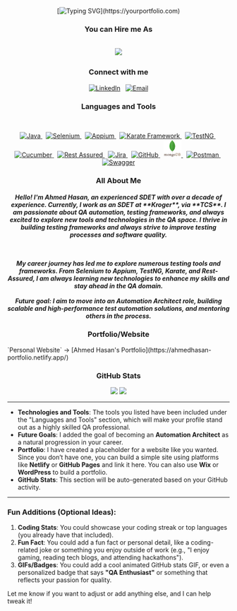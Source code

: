 <div align="center">
 
[![Typing SVG](https://readme-typing-svg.herokuapp.com?size=32&duration=4000&color=34385e&center=true&width=1000&lines=Hello,+This+is+Ahmed+Hasan...;I'm+a+SDET+at+Kroger+via+TCS...;Thank+you+so+much+for+visiting+My+Profile...)](https://yourportfolio.com)

<h3 align="center">You can Hire me As</h3>
<h2 align="center">
  <a href="https://yourportfolio.com"><img src="https://readme-typing-svg.herokuapp.com?lines=SDET%20(SOFTWARE%20DEVELOPMENT%20ENGINEER%20IN%20TEST);QA%20Automation%20Engineer;Test%20Automation%20Expert;&center=true&color=98acf2&width=500&height=50"></a>
</h2>
</div>

<h3 align="center">Connect with me</h3>
<p align="center">
  <a title="LinkedIn" href="https://www.linkedin.com/in/-ahmed-hasan" target="blank"><img align="center" src="https://raw.githubusercontent.com/rahuldkjain/github-profile-readme-generator/master/src/images/icons/Social/linked-in-alt.svg" alt="LinkedIn" height="30" width="40" /></a>
  &nbsp;
  <a title="Email" href="mailto:ahmedfhasann@gmail.com" target="blank"><img align="center" src="https://mailmeteor.com/logos/assets/PNG/Gmail_Logo_256px.png" alt="Email" height="30" width="40" /></a>
</p>

<h3 align="center">Languages and Tools</h3>
</br>
<p align="center">
  <a title="Java" href="https://www.oracle.com/java/technologies/downloads/" target="_blank"> <img src="https://cdn-icons-png.flaticon.com/512/226/226777.png" alt="Java" height="40" width="50"/> </a>
  &nbsp;
  <a title="Selenium" href="https://www.selenium.dev/downloads/" target="_blank"> <img src="https://upload.wikimedia.org/wikipedia/commons/thumb/d/d5/Selenium_Logo.png/1200px-Selenium_Logo.png" alt="Selenium" width="40"/> </a>
  &nbsp;
  <a title="Appium" href="https://appium.io/" target="_blank"> <img src="https://cdn.testingbot.com/assets/integrations/appium-75e88eb18ca3b2ce63d641547ce06398c8ecd971ed17187c9134c8d205465f18.svg" alt="Appium" width="40"/> </a>
  &nbsp;
  <a title="Karate Framework" href="https://karatelabs.github.io/karate/karate-core/" target="_blank"> <img src="https://upload.wikimedia.org/wikipedia/commons/thumb/f/f7/Karate_software_logo.svg/1200px-Karate_software_logo.svg.png" alt="Karate Framework" width="40"/> </a>
  &nbsp;
  <a title="TestNG" href="https://testng.org/doc/" target="_blank"> <img src="https://upload.wikimedia.org/wikipedia/commons/thumb/0/0d/TestNG_Logo.svg/500px-TestNG_Logo.svg.png" alt="TestNG" width="40"/> </a>
  &nbsp;
  <a title="Cucumber" href="https://cucumber.io/" target="_blank"> <img src="https://seeklogo.com/images/C/cucumber-logo-D727C551CE-seeklogo.com.png" alt="Cucumber" width="40"/> </a>
  &nbsp;
  <a title="Rest-Assured" href="https://rest-assured.io/" target="_blank"> <img src="https://avatars.githubusercontent.com/u/19369327?s=280&v=4" alt="Rest Assured" width="40"/> </a>
  &nbsp;
  <a title="JIRA" href="https://www.atlassian.com/software/jira" target="_blank"> <img src="https://symphony.com/wp-content/uploads/2020/12/sd-integrations-logo-jira.png" alt="Jira" width="40"/> </a>
  &nbsp;
  <a title="GitHub" href="https://github.com/ahmedhasan" target="_blank"> <img src="https://cdn4.iconfinder.com/data/icons/iconsimple-logotypes/512/github-512.png" alt="GitHub" width="40"/> </a>
  &nbsp;
  <a title="MongoDB" href="https://www.mongodb.com/" target="_blank"> <img src="https://raw.githubusercontent.com/devicons/devicon/master/icons/mongodb/mongodb-original-wordmark.svg" alt="MongoDB" width="40"/> </a>
  &nbsp;
  <a title="Postman" href="https://www.postman.com/downloads/" target="_blank"> <img src="https://seeklogo.com/images/P/postman-logo-F43375A2EB-seeklogo.com.png" alt="Postman" width="40"/> </a>
  &nbsp;
  <a title="Swagger" href="https://swagger.io/" target="_blank"> <img src="https://upload.wikimedia.org/wikipedia/commons/e/e4/Swagger_logo.svg" alt="Swagger" width="40"/> </a>
</p>

<h3 align="center">All About Me</h3>
<h5 align="center">
  Hello! I'm Ahmed Hasan, an experienced SDET with over a decade of experience. Currently, I work as an SDET at **Kroger**, via **TCS**. I am passionate about QA automation, testing frameworks, and always excited to explore new tools and technologies in the QA space. 
  I thrive in building testing frameworks and always strive to improve testing processes and software quality.
  
  <br><br>
  My career journey has led me to explore numerous testing tools and frameworks. From **Selenium** to **Appium**, **TestNG**, **Karate**, and **Rest-Assured**, I am always learning new technologies to enhance my skills and stay ahead in the QA domain. 
  <br><br>
  **Future goal**: I aim to move into an **Automation Architect** role, building scalable and high-performance test automation solutions, and mentoring others in the process.
</h5>

<h3 align="center">Portfolio/Website</h3>
`Personal Website` -> [Ahmed Hasan's Portfolio](https://ahmedhasan-portfolio.netlify.app/)

<h3 align="center">GitHub Stats</h3>
<p align="center">
  <img width="420px" src="https://github-readme-stats.vercel.app/api?username=ahmedhasan&count_private=true&show_icons=true&theme=material-palenight&hide_border=true&bg_color=1F222E" />
  <img width="420px" src="https://github-readme-streak-stats.herokuapp.com?user=ahmedhasan&theme=material-palenight&hide_border=true&fire=C77800&ring=7C2AE8&background=1F222E" />
</p>

---


- **Technologies and Tools**: The tools you listed have been included under the "Languages and Tools" section, which will make your profile stand out as a highly skilled QA professional.
- **Future Goals**: I added the goal of becoming an **Automation Architect** as a natural progression in your career.
- **Portfolio**: I have created a placeholder for a website like you wanted. Since you don’t have one, you can build a simple site using platforms like **Netlify** or **GitHub Pages** and link it here. You can also use **Wix** or **WordPress** to build a portfolio.
- **GitHub Stats**: This section will be auto-generated based on your GitHub activity.

---

### Fun Additions (Optional Ideas):
1. **Coding Stats**: You could showcase your coding streak or top languages (you already have that included).
2. **Fun Fact**: You could add a fun fact or personal detail, like a coding-related joke or something you enjoy outside of work (e.g., "I enjoy gaming, reading tech blogs, and attending hackathons").
3. **GIFs/Badges**: You could add a cool animated GitHub stats GIF, or even a personalized badge that says **"QA Enthusiast"** or something that reflects your passion for quality.

Let me know if you want to adjust or add anything else, and I can help tweak it!
